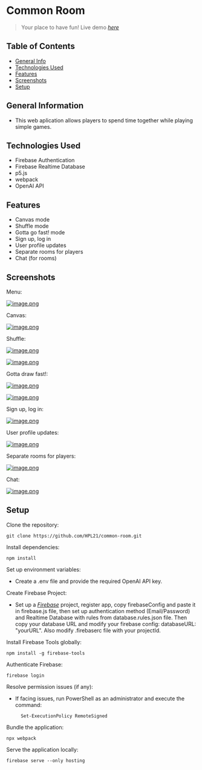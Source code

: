 # Common Room
> Your place to have fun!
> Live demo [_here_](https://commonroom-d0a42.web.app/)

## Table of Contents
* [General Info](#general-information)
* [Technologies Used](#technologies-used)
* [Features](#features)
* [Screenshots](#screenshots)
* [Setup](#setup)

## General Information
- This web aplication allows players to spend time together while playing simple games.


## Technologies Used
- Firebase Authentication
- Firebase Realtime Database
- p5.js
- webpack
- OpenAI API


## Features
- Canvas mode
- Shuffle mode
- Gotta go fast! mode
- Sign up, log in
- User profile updates
- Separate rooms for players
- Chat (for rooms)


## Screenshots
Menu:

[![image.png](https://i.postimg.cc/zfmgT5HB/image.png)](https://postimg.cc/jDX2rpX0)

Canvas:

[![image.png](https://i.postimg.cc/BvqJV78P/image.png)](https://postimg.cc/XrzMZ8kn)

Shuffle:

[![image.png](https://i.postimg.cc/fTnyvKvm/image.png)](https://postimg.cc/7b9qHSdZ)

[![image.png](https://i.postimg.cc/XvJYvDVS/image.png)](https://postimg.cc/WdBvW8FX)

Gotta draw fast!:

[![image.png](https://i.postimg.cc/tCjR6gXz/image.png)](https://postimg.cc/Hj6CDd8J)

[![image.png](https://i.postimg.cc/MGvzwMDz/image.png)](https://postimg.cc/sBdk92qL)

Sign up, log in:

[![image.png](https://i.postimg.cc/66dtBNd4/image.png)](https://postimg.cc/F1s2x8Ch)

User profile updates:

[![image.png](https://i.postimg.cc/1zn12xmt/image.png)](https://postimg.cc/kVmHRpt3)

Separate rooms for players:

[![image.png](https://i.postimg.cc/XJ9SNwy6/image.png)](https://postimg.cc/bDYF3STm)

Chat:

[![image.png](https://i.postimg.cc/Hn3Nj3YR/image.png)](https://postimg.cc/PvpyRW8Q)

## Setup

Clone the repository:

    git clone https://github.com/HPL21/common-room.git

Install dependencies:

    npm install

Set up environment variables:

- Create a .env file and provide the required OpenAI API key.

Create Firebase Project:

- Set up a [_Firebase_](https://firebase.google.com/) project, register app, copy firebaseConfig and paste it in firebase.js file, then set up authentication method (Email/Password) and Realtime Database with rules from database.rules.json file. Then copy your database URL and modify your firebase config: databaseURL: "yourURL". Also modify .firebaserc file with your projectId.

Install Firebase Tools globally:

    npm install -g firebase-tools

Authenticate Firebase:

    firebase login

Resolve permission issues (if any):

- If facing issues, run PowerShell as an administrator and execute the command:

        Set-ExecutionPolicy RemoteSigned

Bundle the application:

    npx webpack

Serve the application locally:

    firebase serve --only hosting

